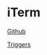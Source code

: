# iTerm
[Github](https://github.com/gnachman/iTerm2)

[Triggers](https://iterm2.com/documentation-triggers.html)
